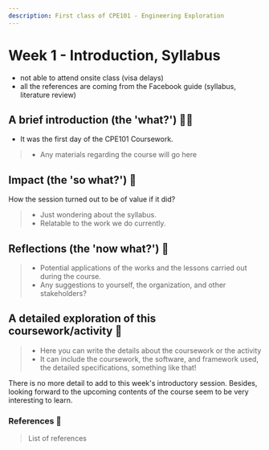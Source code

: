```yaml
---
description: First class of CPE101 - Engineering Exploration
---
```


# Week 1 - Introduction, Syllabus

* not able to attend onsite class (visa delays)
* all the references are coming from the Facebook guide (syllabus, literature review)

## A brief introduction (the 'what?') 🤷‍♂️

* It was the first day of the CPE101 Coursework.

> * Any materials regarding the course will go here

## Impact (the 'so what?') 🚀

How the session turned out to be of value if it did?

> * Just wondering about the syllabus.
> * Relatable to the work we do currently.

## Reflections (the 'now what?') 🤔

> * Potential applications of the works and the lessons carried out during the course.
> * Any suggestions to yourself, the organization, and other stakeholders?

## A detailed exploration of this coursework/activity 📄

> * Here you can write the details about the coursework or the activity
> * It can include the coursework, the software, and framework used, the detailed specifications, something like that!

There is no more detail to add to this week's introductory session. Besides, looking forward to the upcoming contents of the course seem to be very interesting to learn.

### References 🔖

> List of references
